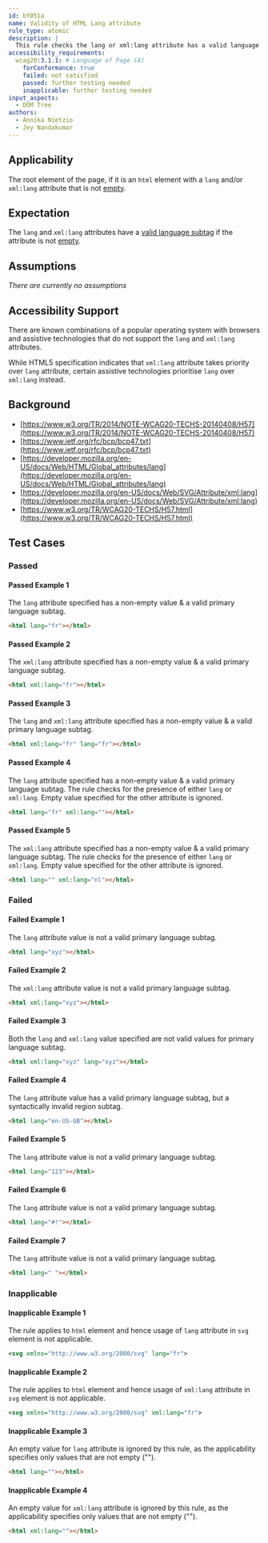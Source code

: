 ```yaml
---
id: bf051a
name: Validity of HTML Lang attribute
rule_type: atomic
description: |
  This rule checks the lang or xml:lang attribute has a valid language subtag.
accessibility_requirements:
  wcag20:3.1.1: # Language of Page (A)
    forConformance: true
    failed: not satisfied
    passed: further testing needed
    inapplicable: further testing needed
input_aspects:
  - DOM Tree
authors:
  - Annika Nietzio
  - Jey Nandakumar
---
```


## Applicability

The root element of the page, if it is an `html` element with a `lang` and/or `xml:lang` attribute that is not [empty](#empty).

## Expectation

The `lang` and `xml:lang` attributes have a [valid language subtag](#valid-language-subtag) if the attribute is not [empty](#empty).

## Assumptions

_There are currently no assumptions_

## Accessibility Support

There are known combinations of a popular operating system with browsers and assistive technologies that do not support the `lang` and `xml:lang` attributes.

While HTML5 specification indicates that `xml:lang` attribute takes priority over `lang` attribute, certain assistive technologies prioritise `lang` over `xml:lang` instead.

## Background

- [https://www.w3.org/TR/2014/NOTE-WCAG20-TECHS-20140408/H57](https://www.w3.org/TR/2014/NOTE-WCAG20-TECHS-20140408/H57)
- [https://www.ietf.org/rfc/bcp/bcp47.txt](https://www.ietf.org/rfc/bcp/bcp47.txt)
- [https://developer.mozilla.org/en-US/docs/Web/HTML/Global_attributes/lang](https://developer.mozilla.org/en-US/docs/Web/HTML/Global_attributes/lang)
- [https://developer.mozilla.org/en-US/docs/Web/SVG/Attribute/xml:lang](https://developer.mozilla.org/en-US/docs/Web/SVG/Attribute/xml:lang)
- [https://www.w3.org/TR/WCAG20-TECHS/H57.html](https://www.w3.org/TR/WCAG20-TECHS/H57.html)

## Test Cases

### Passed

#### Passed Example 1

The `lang` attribute specified has a non-empty value & a valid primary language subtag.

```html
<html lang="fr"></html>
```

#### Passed Example 2

The `xml:lang` attribute specified has a non-empty value & a valid primary language subtag.

```html
<html xml:lang="fr"></html>
```

#### Passed Example 3

The `lang` and `xml:lang` attribute specified has a non-empty value & a valid primary language subtag.

```html
<html xml:lang="fr" lang="fr"></html>
```

#### Passed Example 4

The `lang` attribute specified has a non-empty value & a valid primary language subtag. The rule checks for the presence of either `lang` or `xml:lang`. Empty value specified for the other attribute is ignored.

```html
<html lang="fr" xml:lang=""></html>
```

#### Passed Example 5

The `xml:lang` attribute specified has a non-empty value & a valid primary language subtag. The rule checks for the presence of either `lang` or `xml:lang`. Empty value specified for the other attribute is ignored.

```html
<html lang="" xml:lang="nl"></html>
```

### Failed

#### Failed Example 1

The `lang` attribute value is not a valid primary language subtag.

```html
<html lang="xyz"></html>
```

#### Failed Example 2

The `xml:lang` attribute value is not a valid primary language subtag.

```html
<html xml:lang="xyz"></html>
```

#### Failed Example 3

Both the `lang` and `xml:lang` value specified are not valid values for primary language subtag.

```html
<html xml:lang="xyz" lang="xyz"></html>
```

#### Failed Example 4

The `lang` attribute value has a valid primary language subtag, but a syntactically invalid region subtag.

```html
<html lang="en-US-GB"></html>
```

#### Failed Example 5

The `lang` attribute value is not a valid primary language subtag.

```html
<html lang="123"></html>
```

#### Failed Example 6

The `lang` attribute value is not a valid primary language subtag.

```html
<html lang="#!"></html>
```

#### Failed Example 7

The `lang` attribute value is not a valid primary language subtag.

```html
<html lang=" "></html>
```

### Inapplicable

#### Inapplicable Example 1

The rule applies to `html` element and hence usage of `lang` attribute in `svg` element is not applicable.

```svg
<svg xmlns="http://www.w3.org/2000/svg" lang="fr">
```

#### Inapplicable Example 2

The rule applies to `html` element and hence usage of `xml:lang` attribute in `svg` element is not applicable.

```svg
<svg xmlns="http://www.w3.org/2000/svg" xml:lang="fr">
```

#### Inapplicable Example 3

An empty value for `lang` attribute is ignored by this rule, as the applicability specifies only values that are not empty ("").

```html
<html lang=""></html>
```

#### Inapplicable Example 4

An empty value for `xml:lang` attribute is ignored by this rule, as the applicability specifies only values that are not empty ("").

```html
<html xml:lang=""></html>
```
